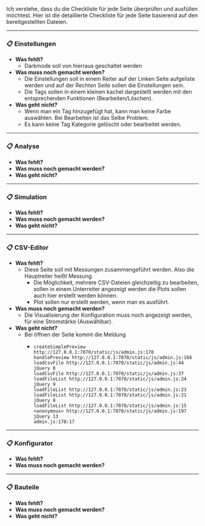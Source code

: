 Ich verstehe, dass du die Checkliste für jede Seite überprüfen und ausfüllen möchtest. Hier ist die detaillierte Checkliste für jede Seite basierend auf den bereitgestellten Dateien.

---

### 📋 Einstellungen

- **Was fehlt?**
  - Darkmode soll von hierraus geschaltet werden
- **Was muss noch gemacht werden?**
  - Die Einstellungen soll in einem Reiter auf der Linken Seite aufgeliste werden und auf der Rechten Seite sollen die Einstellungen sein.
  - Die Tags sollen in einem kleinen kachel dargestellt werden mit den entsprechenden Funktionen (Bearbeiten/Löschen).
- **Was geht nicht?**
  - Wenn man ein Tag hinzugefügt hat, kann man keine Farbe auswählen. Bei Bearbeiten ist das Selbe Problem.
  - Es kann keine Tag Kategorie gelöscht oder bearbeitet werden.

---

### 📋 Analyse

- **Was fehlt?**
- **Was muss noch gemacht werden?**
- **Was geht nicht?**

---

### 📋 Simulation

- **Was fehlt?**
- **Was muss noch gemacht werden?**
- **Was geht nicht?**

---

### 📋 CSV-Editor

- **Was fehlt?**
  - Diese Seite soll mit Messungen zusammengeführt werden. Also die Hauptreiter heißt Messung.
    - Die Möglichkeit, mehrere CSV-Dateien gleichzeitig zu bearbeiten, sollen in einem Unterreiter angezeigt werden die Plots sollen auch hier erstellt werden können.
    - Plot sollen nur erstellt werden, wenn man es ausführt.
- **Was muss noch gemacht werden?**
  - Die Visualisierung der Konfiguration muss noch angezeigt werden, für eine Stromstärke (Auswählbar).
- **Was geht nicht?**
  - Bei öffnen der Seite kommt die Meldung
    - ```Uncaught ReferenceError: d3 is not defined
      createSimplePreview http://127.0.0.1:7070/static/js/admin.js:170
      handlePreview http://127.0.0.1:7070/static/js/admin.js:166
      loadCsvFile http://127.0.0.1:7070/static/js/admin.js:44
      jQuery 8
      loadCsvFile http://127.0.0.1:7070/static/js/admin.js:37
      loadFileList http://127.0.0.1:7070/static/js/admin.js:24
      jQuery 9
      loadFileList http://127.0.0.1:7070/static/js/admin.js:23
      loadFileList http://127.0.0.1:7070/static/js/admin.js:21
      jQuery 8
      loadFileList http://127.0.0.1:7070/static/js/admin.js:15
      <anonymous> http://127.0.0.1:7070/static/js/admin.js:197
      jQuery 13
      admin.js:170:17
      ```

---

### 📋 Konfigurator

- **Was fehlt?**
- **Was muss noch gemacht werden?**

---

### 📋 Bauteile

- **Was fehlt?**
- **Was muss noch gemacht werden?**
- **Was geht nicht?**
